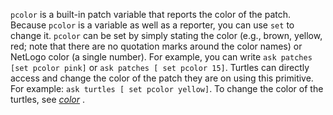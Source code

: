 `pcolor` is a built-in patch variable that reports the color of the patch. Because `pcolor` is a variable as well as a reporter, you can use  `set` to change it. `pcolor` can be set by simply stating the color (e.g., brown, yellow, red; note that there are no quotation marks around the color names) or NetLogo color (a single number). For example, you can write `ask patches [set pcolor pink]` or `ask patches [ set pcolor 15]`. Turtles can directly access and change the color of the patch they are on using this primitive. For example: `ask turtles [ set pcolor yellow]`.   To change the color of the turtles, see [*color*](http://ccl.northwestern.edu/netlogo/docs/dictionary.html#color) . 

